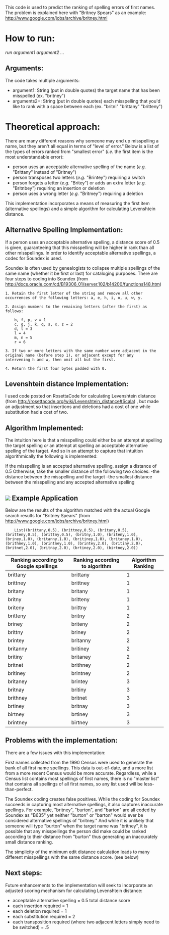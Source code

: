 This code is used to predict the ranking of spelling errors of first names.  The problem is explained here with "Britney Spears" as an example:
http://www.google.com/jobs/archive/britney.html

How to run:
===============

*run argument1 argument2 ...*

Arguments:
----------------
The code takes multiple arguments:

- argument1: String (put in double quotes) the target name that has been misspelled (ex. "britney")
- arguments2+: String (put in double quotes) each misspelling that you'd like to rank with a space between each (ex. "britni" "brittany" "britteny")

Theoretical approach:
=================

There are many different reasons why someone may end up misspelling a name, but they aren't all equal in terms of "level of error."  Below is a list of the types of errors ranked from "smallest error" (*i.e.* the first item is the most understandable error):

- person uses an acceptable alternative spelling of the name (*e.g.* "Brittany" instead of "Britney")
- person transposes two letters (*e.g.* "Brintey") requiring a switch
- person forgets a letter (*e.g.* "Britey") or adds an extra letter (*e.g.* "Britnbey") requiring an insertion or deletion
- person uses a wrong letter (*e.g.* "Britmey") requiring a deletion

This implementation incorporates a means of measuring the first item (alternative spellings) and a simple algorithm for calculating Levenshtein distance.

Alternative Spelling Implementation:
---------------------------------
If a person uses an acceptable alternative spelling, a distance score of 0.5 is given, guaranteeing that this misspelling will be higher in rank than all other misspellings.  In order to identify acceptable alternative spellings, a codec for Soundex is used.

Soundex is often used by genealogists to collapse multiple spellings of the same name (whether it be first or last) for cataloging purposes.  There are four steps to coding into Soundex (from http://docs.oracle.com/cd/B19306_01/server.102/b14200/functions148.htm)

    1. Retain the first letter of the string and remove all other occurrences of the following letters: a, e, h, i, o, u, w, y.

    2. Assign numbers to the remaining letters (after the first) as follows:

        b, f, p, v = 1
        c, g, j, k, q, s, x, z = 2
        d, t = 3
        l = 4
        m, n = 5
        r = 6

    3. If two or more letters with the same number were adjacent in the original name (before step 1), or adjacent except for any               intervening h and w, then omit all but the first.

    4. Return the first four bytes padded with 0.


Levenshtein distance Implementation:
-------------------------------
I used code posted on RosettaCode for calculating Levenshtein distance (from http://rosettacode.org/wiki/Levenshtein_distance#Scala)
, but made an adjustment so that insertions and deletions had a cost of one while substitution had a cost of two.

Algorithm Implemented:
-------------------------------
The intuition here is that a misspelling could either be an attempt at spelling the target spelling *or* an attempt at spelling an acceptable alternative spelling of the target.  And so in an attempt to capture that intuition algorithmically the following is implemented:

If the misspelling is an accepted alternative spelling, assign a distance of 0.5
Otherwise, take the smaller distance of the following two choices:
    -the distance between the misspelling and the target
    -the smallest distance between the misspelling and any accepted alternative spelling

![](https://cloud.githubusercontent.com/assets/8990766/5927154/1a58783c-a62e-11e4-9408-5f5bb5587365.jpeg)
Example Application
---------------------------------
Below are the results of the algorithm matched with the actual Google search results for "Britney Spears" (from http://www.google.com/jobs/archive/britney.html)

        List((brittany,0.5), (brittney,0.5), (britany,0.5), (britteny,0.5), (brittny,0.5), (britny,1.0), (briteny,1.0), (briney,1.0), (britanny,1.0), (britiney,1.0), (britaney,1.0), (brithney,1.0), (brintney,1.0), (brintey,2.0), (britiny,2.0), (britnet,2.0), (britnay,2.0), (brtiney,2.0), (birtney,2.0))

Ranking according to Google spellings | Ranking according to algorithm | Algorithm Ranking
--- | --- | ---
brittany | brittany | 1
brittney | brittney | 1
britany | britany | 1
britny | britteny | 1
briteny | brittny | 1
britteny | britny | 2
briney | briteny | 2
brittny | briney | 2
brintey | britanny | 2
britanny | britiney  | 2
britiny | britaney  | 2
britnet  | brithney | 2
britiney | brintney | 2
britaney  | brintey | 3
britnay | britiny  | 3
brithney | britnet  | 3
brtiney  | britnay  | 3
birtney  | brtiney  | 3
brintney  | birtney | 3


Problems with the implementation:
----------------------------------
There are a few issues with this implementation:

First names collected from the 1990 Census were used to generate the bank of all first name spellings.  This data is out-of-date, and a more list from a more recent Census would be more accurate.  Regardless, while a Census list contains most spellings of first names, there is no "master list" that contains all spellings of all first names, so any list used will be less-than-perfect.

The Soundex coding creates false positives.  While the coding for Soundex succeeds in capturing most alternative spellings, it also captures inaccurate spellings.  For example, "britney", "burton", and "barton" are all coded by Soundex as "B635" yet neither "burton" or "barton" would ever be considered alternative spellings of "britney."  And while it is unlikely that someone will type "burton" when the target name was "britney", it is possible that any misspellings the person did make could be ranked according to their distance from "burton" thus generating an inaccurately small distance ranking.

The simplicity of the minimum edit distance calculation leads to many different misspellings with the same distance score. (see below)

Next steps:
-------------------------------
Future enhancements to the implementation will seek to incorporate an adjusted scoring mechanism for calculating Levenshtein distance:

- acceptable alternative spelling = 0.5 total distance score
- each insertion required = 1
- each deletion required = 1
- each substitution required = 2
- each transposition required (where two adjacent letters simply need to be switched) = .5